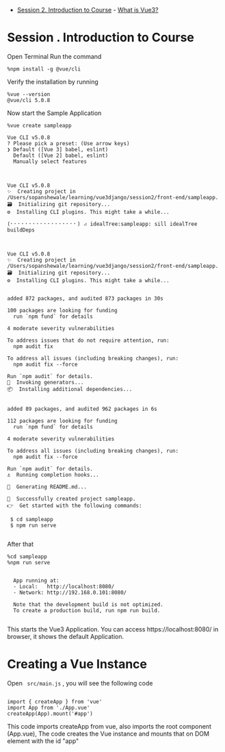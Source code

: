 - [Session 2. Introduction to Course](#)
        - [What is Vue3?](#)

# Session . Introduction to Course

Open Terminal
Run the command 

```
%npm install -g @vue/cli
```

Verify the installation by running 

```
%vue --version
@vue/cli 5.0.8

```

Now start the Sample Application 

```
%vue create sampleapp 

Vue CLI v5.0.8
? Please pick a preset: (Use arrow keys)
❯ Default ([Vue 3] babel, eslint) 
  Default ([Vue 2] babel, eslint) 
  Manually select features 



Vue CLI v5.0.8
✨  Creating project in /Users/sopanshewale/learning/vue3django/session2/front-end/sampleapp.
🗃  Initializing git repository...
⚙️  Installing CLI plugins. This might take a while...

(⠂⠂⠂⠂⠂⠂⠂⠂⠂⠂⠂⠂⠂⠂⠂⠂⠂⠂) ⠴ idealTree:sampleapp: sill idealTree buildDeps



Vue CLI v5.0.8
✨  Creating project in /Users/sopanshewale/learning/vue3django/session2/front-end/sampleapp.
🗃  Initializing git repository...
⚙️  Installing CLI plugins. This might take a while...


added 872 packages, and audited 873 packages in 30s

100 packages are looking for funding
  run `npm fund` for details

4 moderate severity vulnerabilities

To address issues that do not require attention, run:
  npm audit fix

To address all issues (including breaking changes), run:
  npm audit fix --force

Run `npm audit` for details.
🚀  Invoking generators...
📦  Installing additional dependencies...


added 89 packages, and audited 962 packages in 6s

112 packages are looking for funding
  run `npm fund` for details

4 moderate severity vulnerabilities

To address all issues (including breaking changes), run:
  npm audit fix --force

Run `npm audit` for details.
⚓  Running completion hooks...

📄  Generating README.md...

🎉  Successfully created project sampleapp.
👉  Get started with the following commands:

 $ cd sampleapp
 $ npm run serve


```

After that 

```
%cd sampleapp 
%npm run serve


  App running at:
  - Local:   http://localhost:8080/ 
  - Network: http://192.168.0.101:8080/

  Note that the development build is not optimized.
  To create a production build, run npm run build.


```

This starts the Vue3 Application. You can access https://localhost:8080/ in browser, it shows the default Application. 


# Creating a Vue Instance

Open ``` src/main.js``` , you will see the following code

```

import { createApp } from 'vue'
import App from './App.vue'
createApp(App).mount('#app')

```

This code imports createApp from vue, also imports the root component (App.vue), 
The code creates the Vue instance and mounts that on DOM element with the id "app" 




